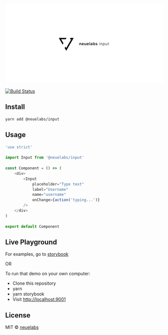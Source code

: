 ![neuelabs input cover](https://github.com/neuelabs/media/blob/master/github/input.png)

[![Build Status](https://travis-ci.org/neuelabs/input.svg?branch=master)](https://travis-ci.org/neuelabs/input)

## Install

```bash
yarn add @neuelabs/input
```

## Usage

```js
'use strict'

import Input from '@neuelabs/input'

const Component = () => (
	<div>
		<Input
			placeholder="Type text"
			label="Username"
			name="username"
			onChange={action('typing...')}
		/>
	</div>
)

export default Component
```

## Live Playground

For examples, go to [storybook](https://neuelabs.github.io/input/)

OR

To run that demo on your own computer:

* Clone this repository
* yarn
* yarn storybook
* Visit [http://localhost:9001](http://localhost:9001)

## License

MIT © [neuelabs](https://neuelabs.co)
